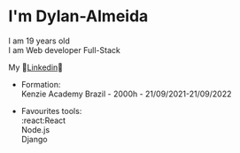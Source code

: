 # I'm Dylan-Almeida
I am 19 years old<br>
I am Web developer Full-Stack<br>


My :link:<a href="https://www.linkedin.com/in/dylan-almeida/">Linkedin</a>:link:

 - Formation:<br>
  Kenzie Academy Brazil - 2000h - 21/09/2021-21/09/2022

 - Favourites tools:<br>
   :react:React<br>
   Node.js<br>
   Django<br>
